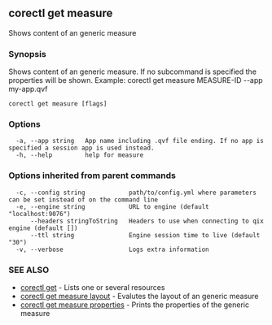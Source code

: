 ## corectl get measure

Shows content of an generic measure

### Synopsis

Shows content of an generic measure. If no subcommand is specified the properties will be shown. Example: corectl get measure MEASURE-ID --app my-app.qvf

```
corectl get measure [flags]
```

### Options

```
  -a, --app string   App name including .qvf file ending. If no app is specified a session app is used instead.
  -h, --help         help for measure
```

### Options inherited from parent commands

```
  -c, --config string            path/to/config.yml where parameters can be set instead of on the command line
  -e, --engine string            URL to engine (default "localhost:9076")
      --headers stringToString   Headers to use when connecting to qix engine (default [])
      --ttl string               Engine session time to live (default "30")
  -v, --verbose                  Logs extra information
```

### SEE ALSO

* [corectl get](corectl_get.md)	 - Lists one or several resources
* [corectl get measure layout](corectl_get_measure_layout.md)	 - Evalutes the layout of an generic measure
* [corectl get measure properties](corectl_get_measure_properties.md)	 - Prints the properties of the generic measure

